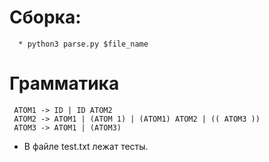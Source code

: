 # Сборка:
```
  * python3 parse.py $file_name
```
# Грамматика
```
 ATOM1 -> ID | ID ATOM2
 ATOM2 -> ATOM1 | (ATOM 1) | (ATOM1) ATOM2 | (( ATOM3 ))
 ATOM3 -> ATOM1 | (ATOM3)
```
  * В файле test.txt лежат тесты.
